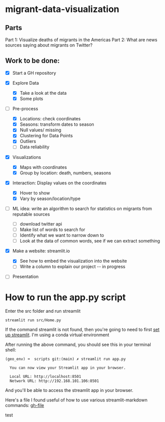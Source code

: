 # migrant-data-visualization

## Parts 
Part 1: Visualize deaths of migrants in the Americas
Part 2: What are news sources saying about migrants on Twitter?

##  Work to be done:
- [x] Start a GH repository
- [x] Explore Data
    - [x] Take a look at the data 
    - [x] Some plots
- [ ] Pre-process
    - [x] Locations: check coordinates
    - [x] Seasons: transform dates to season 
    - [x] Null values/ missing
    - [x] Clustering for Data Points
    - [x] Outliers 
    - [ ] Data reliability
- [x] Visualizations
    - [x] Maps with coordinates 
    - [x] Group by location: death, numbers, seasons
- [x] Interaction: Display values on the coordinates
    - [x] Hover to show 
    - [x] Vary by season/location/type 
- [ ] ML idea: write an algorithm to search for statistics on migrants from reputable sources
    - [ ] download twitter api
    - [ ] Make list of words to search for
    - [ ] Identify what we want to narrow down to 
    - [ ] Look at the data of common words, see if we can extract something
- [x] Make a website: streamlit.io
    - [x] See how to embed the visualization into the website
    - [ ] Write a column to explain our project -- in progress
- [ ] Presentation 


# How to run the app.py script

Enter the src folder and run streamlit
```
streamlit run src/Home.py
```

If the command streamlit is not found, then you're going to need to first [set up streamlit](https://docs.streamlit.io/library/get-started/installation). I'm using a conda virtual environment

After running the above command, you should see this in your terminal shell:

```
(geo_env) ➜  scripts git:(main) ✗ streamlit run app.py

  You can now view your Streamlit app in your browser.

  Local URL: http://localhost:8501
  Network URL: http://192.168.101.106:8501

```

And you'll be able to access the streamlit app in your browser.

Here's a file I found useful of how to use various streamlit-markdown commands: [gh-file](https://github.com/shaildeliwala/experiments/blob/master/streamlit.py)

test
